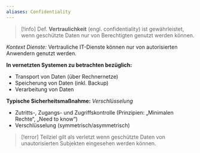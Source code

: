 ```yaml
---
aliases: Confidentiality
---
```



>[!info] Def.
>**Vertraulichkeit** (engl. confidentiality) ist gewährleistet, wenn geschützte Daten nur von Berechtigten genutzt werden können.

*Kontext Dienste:* Vertrauliche IT-Dienste können nur von autorisierten Anwendern genutzt werden.

**In vernetzten Systemen zu betrachten bezüglich:** 
- Transport von Daten (über Rechnernetze) 
- Speicherung von Daten (inkl. Backup) 
- Verarbeitung von Daten

**Typische Sicherheitsmaßnahme:** *Verschlüsselung*
- Zutritts-, Zugangs- und Zugriffskontrolle (Prinzipien: „Minimalen Rechte“, „Need to know“)
- Verschlüsselung (symmetrisch/asymmetrisch)

>[!error] Teilziel gilt als verletzt
>wenn geschützte Daten von unautorisierten Subjekten eingesehen werden können.